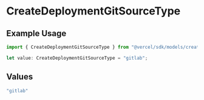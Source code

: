 # CreateDeploymentGitSourceType

## Example Usage

```typescript
import { CreateDeploymentGitSourceType } from "@vercel/sdk/models/createdeploymentop.js";

let value: CreateDeploymentGitSourceType = "gitlab";
```

## Values

```typescript
"gitlab"
```